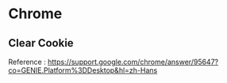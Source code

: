 # Chrome

## Clear Cookie

Reference : https://support.google.com/chrome/answer/95647?co=GENIE.Platform%3DDesktop&hl=zh-Hans

